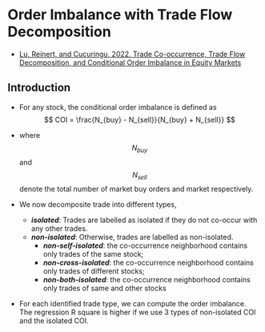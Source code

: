 # Order Imbalance with Trade Flow Decomposition

- [Lu, Reinert, and Cucuringu, 2022. Trade Co-occurrence, Trade Flow Decomposition, and Conditional Order Imbalance in Equity Markets]()

## Introduction

- For any stock, the conditional order imbalance is defined as
  $$
  COI = \frac{N_{buy} - N_{sell}}{N_{buy} + N_{sell}}
  $$

- where $$N_{buy}$$ and $$N_{sell}$$ denote the total number of market buy orders and market respectively.

- We now decomposite trade into different types,

  - ***isolated***: Trades are labelled as isolated if they do not co-occur with any other trades.
  - ***non-isolated***: Otherwise, trades are labelled as non-isolated.
    - ***non-self-isolated***: the co-occurrence neighborhood contains only trades of the same stock;
    - ***non-cross-isolated***: the co-occurrence neighborhood contains only trades of different stocks;
    - ***non-both-isolated***: the co-occurrence neighborhood contains only trades of same and other stocks

- For each identified trade type, we can compute the order imbalance. The regression R square is higher if we use 3 types of non-isolated COI and the isolated COI. 